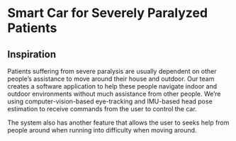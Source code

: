 # Smart Car for Severely Paralyzed Patients

## Inspiration
Patients suffering from severe paralysis are usually dependent on other people’s assistance to move around their house and outdoor. Our team creates a software application to help these people navigate indoor and outdoor environments without much assistance from other people. We’re using computer-vision-based eye-tracking and IMU-based head pose estimation to receive commands from the user to control the car. 

The system also has another feature that allows the user to seeks help from people around when running into difficulty when moving around.


